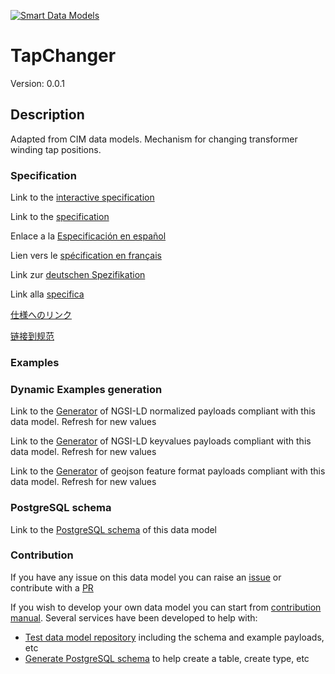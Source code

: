 [![Smart Data Models](https://smartdatamodels.org/wp-content/uploads/2022/01/SmartDataModels_logo.png "Logo")](https://smartdatamodels.org)
# TapChanger
Version: 0.0.1

## Description 

Adapted from CIM data models. Mechanism for changing transformer winding tap positions.
### Specification

Link to the [interactive specification](https://swagger.lab.fiware.org/?url=https://smart-data-models.github.io/dataModel.EnergyCIM/TapChanger/swagger.yaml)

Link to the [specification](https://github.com/smart-data-models/dataModel.EnergyCIM/blob/master/TapChanger/doc/spec.md)

Enlace a la [Especificación en español](https://github.com/smart-data-models/dataModel.EnergyCIM/blob/master/TapChanger/doc/spec_ES.md)

Lien vers le [spécification en français](https://github.com/smart-data-models/dataModel.EnergyCIM/blob/master/TapChanger/doc/spec_FR.md)

Link zur [deutschen Spezifikation](https://github.com/smart-data-models/dataModel.EnergyCIM/blob/master/TapChanger/doc/spec_DE.md)

Link alla [specifica](https://github.com/smart-data-models/dataModel.EnergyCIM/blob/master/TapChanger/doc/spec_IT.md)

[仕様へのリンク](https://github.com/smart-data-models/dataModel.EnergyCIM/blob/master/TapChanger/doc/spec_JA.md)

[链接到规范](https://github.com/smart-data-models/dataModel.EnergyCIM/blob/master/TapChanger/doc/spec_ZH.md)
### Examples
### Dynamic Examples generation

Link to the [Generator](https://smartdatamodels.org/extra/ngsi-ld_generator.php?schemaUrl=https://raw.githubusercontent.com/smart-data-models/dataModel.EnergyCIM/master/TapChanger/schema.json&email=info@smartdatamodels.org) of NGSI-LD normalized payloads compliant with this data model. Refresh for new values

Link to the [Generator](https://smartdatamodels.org/extra/ngsi-ld_generator_keyvalues.php?schemaUrl=https://raw.githubusercontent.com/smart-data-models/dataModel.EnergyCIM/master/TapChanger/schema.json&email=info@smartdatamodels.org) of NGSI-LD keyvalues payloads compliant with this data model. Refresh for new values

Link to the [Generator](https://smartdatamodels.org/extra/geojson_features_generator.php?schemaUrl=https://raw.githubusercontent.com/smart-data-models/dataModel.EnergyCIM/master/TapChanger/schema.json&email=info@smartdatamodels.org) of geojson feature format payloads compliant with this data model. Refresh for new values
### PostgreSQL schema

Link to the [PostgreSQL schema](https://github.com/smart-data-models/dataModel.EnergyCIM/blob/master/TapChanger/schema.sql) of this data model
### Contribution

 If you have any issue on this data model you can raise an [issue](https://github.com/smart-data-models/dataModel.EnergyCIM/issues)  or contribute with a [PR](https://github.com/smart-data-models/dataModel.EnergyCIM/pulls)

 If you wish to develop your own data model you can start from [contribution manual](https://bit.ly/contribution_manual). Several services have been developed to help with: 
 - [Test data model repository](https://smartdatamodels.org/index.php/data-models-contribution-api/) including the schema and example payloads, etc
 - [Generate PostgreSQL schema](https://smartdatamodels.org/index.php/sql-service/) to help create a table, create type, etc